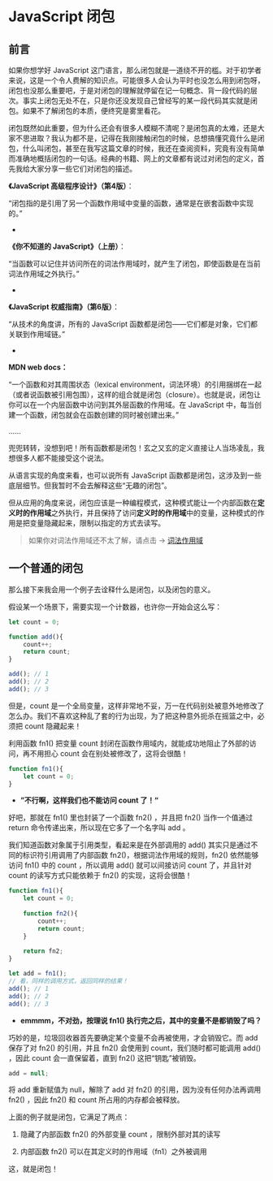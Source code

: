 # JavaScript 闭包

## 前言

如果你想学好 JavaScript 这门语言，那么闭包就是一道绕不开的槛。对于初学者来说，这是一个令人费解的知识点。可能很多人会认为平时也没怎么用到闭包呀，闭包也没那么重要吧，于是对闭包的理解就停留在记一句概念、背一段代码的层次。事实上闭包无处不在，只是你还没发现自己曾经写的某一段代码其实就是闭包。如果不了解闭包的本质，便终究是雾里看花。

闭包既然如此重要，但为什么还会有很多人模糊不清呢？是闭包真的太难，还是大家不思进取？我认为都不是，记得在我刚接触闭包的时候，总想搞懂究竟什么是闭包，什么叫闭包，甚至在我写这篇文章的时候，我还在查阅资料，究竟有没有简单而准确地概括闭包的一句话。经典的书籍、网上的文章都有说过对闭包的定义，首先我给大家分享一些它们对闭包的描述。

**《JavaScript 高级程序设计》（第4版）**：

“闭包指的是引用了另一个函数作用域中变量的函数，通常是在嵌套函数中实现的。”

-

**《你不知道的 JavaScript》（上册）**：

“当函数可以记住并访问所在的词法作用域时，就产生了闭包，即使函数是在当前词法作用域之外执行。”

-

**《JavaScript 权威指南》（第6版）**：

“从技术的角度讲，所有的 JavaScript 函数都是闭包——它们都是对象，它们都关联到作用域链。”

-

**MDN web docs：**

“一个函数和对其周围状态（lexical environment，词法环境）的引用捆绑在一起（或者说函数被引用包围），这样的组合就是闭包（closure）。也就是说，闭包让你可以在一个内层函数中访问到其外层函数的作用域。在 JavaScript 中，每当创建一个函数，闭包就会在函数创建的同时被创建出来。”

......

兜兜转转，没想到吧！所有函数都是闭包！玄之又玄的定义直接让人当场凌乱，我想很多人都不能接受这个说法。

从语言实现的角度来看，也可以说所有 JavaScript 函数都是闭包，这涉及到一些底层细节。但我暂时不会去解释这些“无趣的闭包”。

但从应用的角度来说，闭包应该是一种编程模式，这种模式能让一个内部函数在**定义时的作用域**之外执行，并且保持了访问**定义时的作用域**中的变量，这种模式的作用是把变量隐藏起来，限制以指定的方式去读写。

> 如果你对词法作用域还不太了解，请点击 → [词法作用域](https://blog.csdn.net/weixin_48276895/article/details/109325171)

## 一个普通的闭包

那么接下来我会用一个例子去诠释什么是闭包，以及闭包的意义。

假设某一个场景下，需要实现一个计数器，也许你一开始会这么写：

```javascript
let count = 0;

function add(){
    count++;
    return count;
}

add(); // 1
add(); // 2
add(); // 3
```

但是，count 是一个全局变量，这样非常地不妥，万一在代码别处被意外地修改了怎么办。我们不喜欢这种乱了套的行为出现，为了把这种意外扼杀在摇篮之中，必须把 count 隐藏起来！

利用函数 fn1() 把变量 count 封闭在函数作用域内，就能成功地阻止了外部的访问，再不用担心 count 会在别处被修改了，这将会很酷！

```javascript
function fn1(){
    let count = 0;
}
```

- **”不行啊，这样我们也不能访问 count 了！“**

好吧，那就在 fn1() 里也封装了一个函数 fn2() ，并且把 fn2() 当作一个值通过 return 命令传递出来，所以现在它多了一个名字叫 add 。

我们知道函数对象属于引用类型，看起来是在外部调用的 add() 其实只是通过不同的标识符引用调用了内部函数 fn2()，根据词法作用域的规则，fn2() 依然能够访问 fn1() 中的 count ，所以调用 add() 就可以间接访问 count 了，并且针对 count 的读写方式只能依赖于 fn2() 的实现，这将会很酷！

```javascript
function fn1(){
    let count = 0;
    
    function fn2(){
        count++;
    	return count;
    }
    
    return fn2;
}

let add = fn1();
// 看，同样的调用方式，返回同样的结果！
add(); // 1
add(); // 2
add(); // 3
```

- **emmmm，不对劲，按理说 fn1() 执行完之后，其中的变量不是都销毁了吗？**

巧妙的是，垃圾回收器首先要确定某个变量不会再被使用，才会销毁它。而 add 保存了对 fn2() 的引用，并且 fn2() 会使用到 count，我们随时都可能调用 add() ，因此 count 会一直保留着，直到 fn2() 这把“钥匙”被销毁。

```javascript
add = null;
```

将 add 重新赋值为 null，解除了 add 对 fn2() 的引用，因为没有任何办法再调用 fn2() ，因此 fn2() 和 count 所占用的内存都会被释放。

上面的例子就是闭包，它满足了两点：

1. 隐藏了内部函数 fn2() 的外部变量 count ，限制外部对其的读写

2. 内部函数 fn2() 可以在其定义时的作用域（fn1）之外被调用

这，就是闭包！